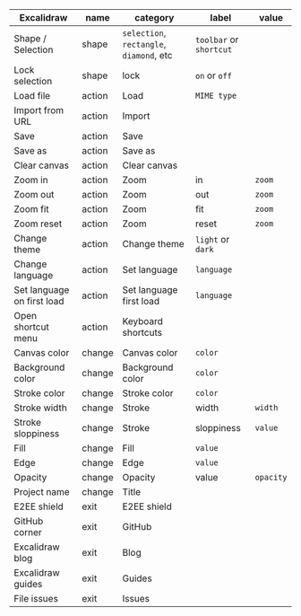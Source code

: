 | Excalidraw                 | name   | category                                 | label                   | value     |
| -------------------------- | ------ | ---------------------------------------- | ----------------------- | --------- |
| Shape / Selection          | shape  | `selection`, `rectangle`, `diamond`, etc | `toolbar` or `shortcut` |
| Lock selection             | shape  | lock                                     | `on` or `off`           |
| Load file                  | action | Load                                     | `MIME type`             |
| Import from URL            | action | Import                                   |
| Save                       | action | Save                                     |
| Save as                    | action | Save as                                  |
| Clear canvas               | action | Clear canvas                             |
| Zoom in                    | action | Zoom                                     | in                      | `zoom`    |
| Zoom out                   | action | Zoom                                     | out                     | `zoom`    |
| Zoom fit                   | action | Zoom                                     | fit                     | `zoom`    |
| Zoom reset                 | action | Zoom                                     | reset                   | `zoom`    |
| Change theme               | action | Change theme                             | `light` or `dark`       |
| Change language            | action | Set language                             | `language`              |
| Set language on first load | action | Set language first load                  | `language`              |
| Open shortcut menu         | action | Keyboard shortcuts                       |
| Canvas color               | change | Canvas color                             | `color`                 |
| Background color           | change | Background color                         | `color`                 |
| Stroke color               | change | Stroke color                             | `color`                 |
| Stroke width               | change | Stroke                                   | width                   | `width`   |
| Stroke sloppiness          | change | Stroke                                   | sloppiness              | `value`   |
| Fill                       | change | Fill                                     | `value`                 |
| Edge                       | change | Edge                                     | `value`                 |
| Opacity                    | change | Opacity                                  | value                   | `opacity` |
| Project name               | change | Title                                    |
| E2EE shield                | exit   | E2EE shield                              |
| GitHub corner              | exit   | GitHub                                   |
| Excalidraw blog            | exit   | Blog                                     |
| Excalidraw guides          | exit   | Guides                                   |
| File issues                | exit   | Issues                                   |

